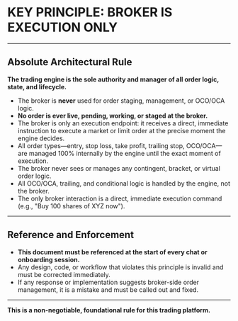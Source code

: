 # KEY PRINCIPLE: BROKER IS EXECUTION ONLY

---

## Absolute Architectural Rule

**The trading engine is the sole authority and manager of all order logic, state, and lifecycle.**

- The broker is **never** used for order staging, management, or OCO/OCA logic.
- **No order is ever live, pending, working, or staged at the broker.**
- The broker is only an execution endpoint: it receives a direct, immediate instruction to execute a market or limit order at the precise moment the engine decides.
- All order types—entry, stop loss, take profit, trailing stop, OCO/OCA—are managed 100% internally by the engine until the exact moment of execution.
- The broker never sees or manages any contingent, bracket, or virtual order logic.
- All OCO/OCA, trailing, and conditional logic is handled by the engine, not the broker.
- The only broker interaction is a direct, immediate execution command (e.g., "Buy 100 shares of XYZ now").

---

## Reference and Enforcement

- **This document must be referenced at the start of every chat or onboarding session.**
- Any design, code, or workflow that violates this principle is invalid and must be corrected immediately.
- If any response or implementation suggests broker-side order management, it is a mistake and must be called out and fixed.

---

**This is a non-negotiable, foundational rule for this trading platform.** 